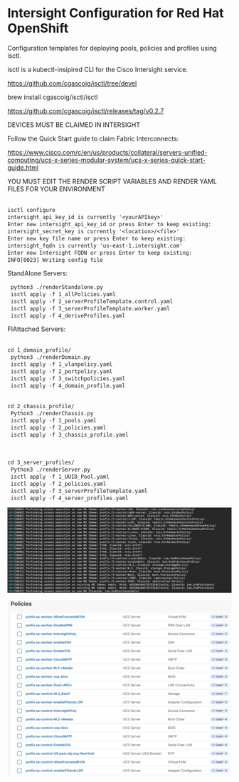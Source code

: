 # Intersight Configuration for Red Hat OpenShift

Configuration templates for deploying pools, policies and profiles using isctl.

isctl is a kubectl-insipired CLI for the Cisco Intersight service.

https://github.com/cgascoig/isctl/tree/devel

brew install cgascoig/isctl/isctl

https://github.com/cgascoig/isctl/releases/tag/v0.2.7

DEVICES MUST BE CLAIMED IN INTERSIGHT

Follow the Quick Start guide to claim Fabric Interconnects:

https://www.cisco.com/c/en/us/products/collateral/servers-unified-computing/ucs-x-series-modular-system/ucs-x-series-quick-start-guide.html

YOU MUST EDIT THE RENDER SCRIPT VARIABLES AND RENDER YAML FILES FOR YOUR ENVIRONMENT

```

isctl configure                       
intersight_api_key_id is currently '<yourAPIkey>'
Enter new intersight_api_key_id or press Enter to keep existing: 
intersight_secret_key is currently '<location>/<file>'
Enter new key file name or press Enter to keep existing: 
intersight_fqdn is currently 'us-east-1.intersight.com'
Enter new Intersight FQDN or press Enter to keep existing: 
INFO[0023] Writing config file  

```

StandAlone Servers:

```
 python3 ./renderStandalone.py  
 isctl apply -f 1_allPolicies.yaml
 isctl apply -f 2_serverProfileTemplate.control.yaml
 isctl apply -f 3_serverProfileTemplate.worker.yaml
 isctl apply -f 4_deriveProfiles.yaml

```

FIAttached Servers:

```
  
cd 1_domain_profile/
 python3 ./renderDomain.py
 isctl apply -f 1_vlanpolicy.yaml
 isctl apply -f 2_portpolicy.yaml
 isctl apply -f 3_switchpolicies.yaml
 isctl apply -f 4_domain_profile.yaml

```
```
 
cd 2_chassis_profile/
 Python3 ./renderChassis.py
 isctl apply -f 1_pools.yaml
 isctl apply -f 2_policies.yaml
 isctl apply -f 3_chassis_profile.yaml
 
```
```

cd 3_server_profiles/
 Python3 ./renderServer.py
 isctl apply -f 1_UUID_Pool.yaml
 isctl apply -f 2_policies.yaml
 isctl apply -f 3_serverProfileTemplate.yaml
 isctl apply -f 4_server_profiles.yaml

```

![terminal](./terminal.png)

![Policies](./policies.png)



  
